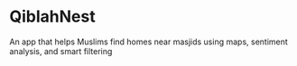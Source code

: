 # QiblahNest
An app that helps Muslims find homes near masjids using maps, sentiment analysis, and smart filtering
